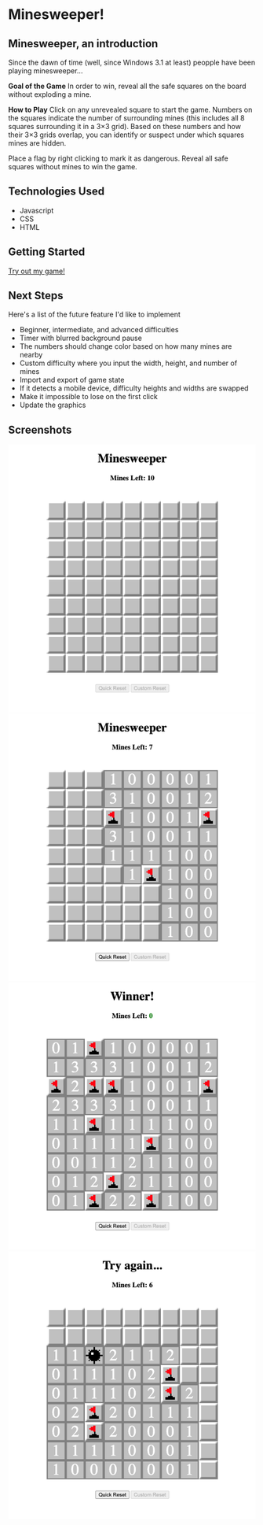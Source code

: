 # Minesweeper!

## Minesweeper, an introduction
Since the dawn of time (well, since Windows 3.1 at least) peopple have been playing minesweeper...

**Goal of the Game**
In order to win, reveal all the safe squares on the board without exploding a mine. 

**How to Play**
Click on any unrevealed square to start the game. Numbers on the squares indicate the number of surrounding mines (this includes all 8 squares surrounding it in a 3×3 grid). Based on these numbers and how their 3×3 grids overlap, you can identify or suspect under which squares mines are hidden.

Place a flag by right clicking to mark it as dangerous. Reveal all safe squares without mines to win the game.

## Technologies Used
- Javascript
- CSS
- HTML

## Getting Started
[Try out my game!](https://mgrimley.github.io/Minesweeper/)

## Next Steps
Here's a list of the future feature I'd like to implement
- Beginner, intermediate, and advanced difficulties
- Timer with blurred background pause
- The numbers should change color based on how many mines are nearby
- Custom difficulty where you input the width, height, and number of mines
- Import and export of game state
- If it detects a mobile device, difficulty heights and widths are swapped
- Make it impossible to lose on the first click
- Update the graphics

## Screenshots
![start](assets/screenshots/start.png)
![in progress](assets/screenshots/inProgress.png)
![win](assets/screenshots/win.png)
![lose](assets/screenshots/lose.png)